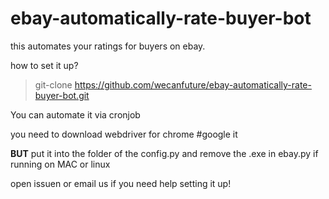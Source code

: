 # ebay-automatically-rate-buyer-bot

this automates your ratings for buyers on ebay. 

how to set it up?

> git-clone https://github.com/wecanfuture/ebay-automatically-rate-buyer-bot.git

You can automate it via cronjob

you need to download webdriver for chrome #google it 

**BUT** put it into the folder of the config.py and remove the .exe in ebay.py if running on MAC or linux

open issuen or email us if you need help setting it up!
